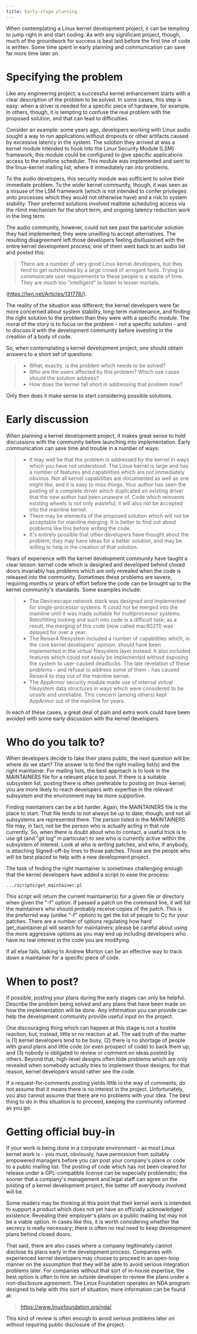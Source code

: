 ```yaml
---
title: Early-stage planning
---
```


When contemplating a Linux kernel development project, it can be tempting to jump right in and start coding. As with any significant project, though, much of the groundwork for success is best laid before the first line of code is written. Some time spent in early planning and communication can save far more time later on.

# Specifying the problem

Like any engineering project, a successful kernel enhancement starts with a clear description of the problem to be solved. In some cases, this step is easy: when a driver is needed for a specific piece of hardware, for example. In others, though, it is tempting to confuse the real problem with the proposed solution, and that can lead to difficulties.

Consider an example: some years ago, developers working with Linux audio sought a way to run applications without dropouts or other artifacts caused by excessive latency in the system. The solution they arrived at was a kernel module intended to hook into the Linux Security Module (LSM) framework; this module could be configured to give specific applications access to the realtime scheduler. This module was implemented and sent to the linux-kernel mailing list, where it immediately ran into problems.

To the audio developers, this security module was sufficient to solve their immediate problem. To the wider kernel community, though, it was seen as a misuse of the LSM framework (which is not intended to confer privileges onto processes which they would not otherwise have) and a risk to system stability. Their preferred solutions involved realtime scheduling access via the rlimit mechanism for the short term, and ongoing latency reduction work in the long term.

The audio community, however, could not see past the particular solution they had implemented; they were unwilling to accept alternatives. The resulting disagreement left those developers feeling disillusioned with the entire kernel development process; one of them went back to an audio list and posted this:

> There are a number of very good Linux kernel developers, but they tend to get outshouted by a large crowd of arrogant fools. Trying to communicate user requirements to these people is a waste of time. They are much too \"intelligent\" to listen to lesser mortals.

(<https://lwn.net/Articles/131776/>).

The reality of the situation was different; the kernel developers were far more concerned about system stability, long-term maintenance, and finding the right solution to the problem than they were with a specific module. The moral of the story is to focus on the problem - not a specific solution - and to discuss it with the development community before investing in the creation of a body of code.

So, when contemplating a kernel development project, one should obtain answers to a short set of questions:

> -   What, exactly, is the problem which needs to be solved?
> -   Who are the users affected by this problem? Which use cases should the solution address?
> -   How does the kernel fall short in addressing that problem now?

Only then does it make sense to start considering possible solutions.

# Early discussion

When planning a kernel development project, it makes great sense to hold discussions with the community before launching into implementation. Early communication can save time and trouble in a number of ways:

> -   It may well be that the problem is addressed by the kernel in ways which you have not understood. The Linux kernel is large and has a number of features and capabilities which are not immediately obvious. Not all kernel capabilities are documented as well as one might like, and it is easy to miss things. Your author has seen the posting of a complete driver which duplicated an existing driver that the new author had been unaware of. Code which reinvents existing wheels is not only wasteful; it will also not be accepted into the mainline kernel.
> -   There may be elements of the proposed solution which will not be acceptable for mainline merging. It is better to find out about problems like this before writing the code.
> -   It\'s entirely possible that other developers have thought about the problem; they may have ideas for a better solution, and may be willing to help in the creation of that solution.

Years of experience with the kernel development community have taught a clear lesson: kernel code which is designed and developed behind closed doors invariably has problems which are only revealed when the code is released into the community. Sometimes these problems are severe, requiring months or years of effort before the code can be brought up to the kernel community\'s standards. Some examples include:

> -   The Devicescape network stack was designed and implemented for single-processor systems. It could not be merged into the mainline until it was made suitable for multiprocessor systems. Retrofitting locking and such into code is a difficult task; as a result, the merging of this code (now called mac80211) was delayed for over a year.
> -   The Reiser4 filesystem included a number of capabilities which, in the core kernel developers\' opinion, should have been implemented in the virtual filesystem layer instead. It also included features which could not easily be implemented without exposing the system to user-caused deadlocks. The late revelation of these problems - and refusal to address some of them - has caused Reiser4 to stay out of the mainline kernel.
> -   The AppArmor security module made use of internal virtual filesystem data structures in ways which were considered to be unsafe and unreliable. This concern (among others) kept AppArmor out of the mainline for years.

In each of these cases, a great deal of pain and extra work could have been avoided with some early discussion with the kernel developers.

# Who do you talk to?

When developers decide to take their plans public, the next question will be: where do we start? The answer is to find the right mailing list(s) and the right maintainer. For mailing lists, the best approach is to look in the MAINTAINERS file for a relevant place to post. If there is a suitable subsystem list, posting there is often preferable to posting on linux-kernel; you are more likely to reach developers with expertise in the relevant subsystem and the environment may be more supportive.

Finding maintainers can be a bit harder. Again, the MAINTAINERS file is the place to start. That file tends to not always be up to date, though, and not all subsystems are represented there. The person listed in the MAINTAINERS file may, in fact, not be the person who is actually acting in that role currently. So, when there is doubt about who to contact, a useful trick is to use git (and \"git log\" in particular) to see who is currently active within the subsystem of interest. Look at who is writing patches, and who, if anybody, is attaching Signed-off-by lines to those patches. Those are the people who will be best placed to help with a new development project.

The task of finding the right maintainer is sometimes challenging enough that the kernel developers have added a script to ease the process:

    .../scripts/get_maintainer.pl

This script will return the current maintainer(s) for a given file or directory when given the \"-f\" option. If passed a patch on the command line, it will list the maintainers who should probably receive copies of the patch. This is the preferred way (unlike \"-f\" option) to get the list of people to Cc for your patches. There are a number of options regulating how hard get_maintainer.pl will search for maintainers; please be careful about using the more aggressive options as you may end up including developers who have no real interest in the code you are modifying.

If all else fails, talking to Andrew Morton can be an effective way to track down a maintainer for a specific piece of code.

# When to post?

If possible, posting your plans during the early stages can only be helpful. Describe the problem being solved and any plans that have been made on how the implementation will be done. Any information you can provide can help the development community provide useful input on the project.

One discouraging thing which can happen at this stage is not a hostile reaction, but, instead, little or no reaction at all. The sad truth of the matter is (1) kernel developers tend to be busy, (2) there is no shortage of people with grand plans and little code (or even prospect of code) to back them up, and (3) nobody is obligated to review or comment on ideas posted by others. Beyond that, high-level designs often hide problems which are only revealed when somebody actually tries to implement those designs; for that reason, kernel developers would rather see the code.

If a request-for-comments posting yields little in the way of comments, do not assume that it means there is no interest in the project. Unfortunately, you also cannot assume that there are no problems with your idea. The best thing to do in this situation is to proceed, keeping the community informed as you go.

# Getting official buy-in

If your work is being done in a corporate environment - as most Linux kernel work is - you must, obviously, have permission from suitably empowered managers before you can post your company\'s plans or code to a public mailing list. The posting of code which has not been cleared for release under a GPL-compatible license can be especially problematic; the sooner that a company\'s management and legal staff can agree on the posting of a kernel development project, the better off everybody involved will be.

Some readers may be thinking at this point that their kernel work is intended to support a product which does not yet have an officially acknowledged existence. Revealing their employer\'s plans on a public mailing list may not be a viable option. In cases like this, it is worth considering whether the secrecy is really necessary; there is often no real need to keep development plans behind closed doors.

That said, there are also cases where a company legitimately cannot disclose its plans early in the development process. Companies with experienced kernel developers may choose to proceed in an open-loop manner on the assumption that they will be able to avoid serious integration problems later. For companies without that sort of in-house expertise, the best option is often to hire an outside developer to review the plans under a non-disclosure agreement. The Linux Foundation operates an NDA program designed to help with this sort of situation; more information can be found at:

> <https://www.linuxfoundation.org/nda/>

This kind of review is often enough to avoid serious problems later on without requiring public disclosure of the project.
